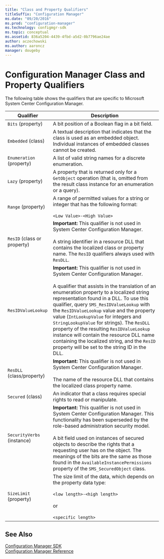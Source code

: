 ```yaml
---
title: "Class and Property Qualifiers"
titleSuffix: "Configuration Manager"
ms.date: "09/20/2016"
ms.prod: "configuration-manager"
ms.technology: configmgr-sdk
ms.topic: conceptual
ms.assetid: 836a5204-4439-4fbd-a5d2-0b7796ae24ae
author: aczechowski
ms.author: aaroncz
manager: dougeby
---
```

# Configuration Manager Class and Property Qualifiers
The following table shows the qualifiers that are specific to Microsoft System Center Configuration Manager.  

|Qualifier|Description|  
|---------------|-----------------|  
|`Bits` (property)|A bit position of a Boolean flag in a bit field.|  
|`Embedded` (class)|A textual description that indicates that the class is used as an embedded object. Individual instances of embedded classes cannot be created.|  
|`Enumeration` (property)|A list of valid string names for a discrete enumeration.|  
|`Lazy` (property)|A property that is returned only for a `GetObject` operation (that is, omitted from the result class instance for an enumeration or a query).|  
|`Range` (property)|A range of permitted values for a string or integer that has the following format:<br /><br /> `<Low Value>-<High Value>`|  
|`ResID` (class or property)|**Important:**  This qualifier is not used in System Center Configuration Manager. <br /><br /> A string identifier in a resource DLL that contains the localized class or property name. The `ResID` qualifiers always used with `ResDLL`.|  
|`ResIDValueLookup`|**Important:**  This qualifier is not used in System Center Configuration Manager. <br /><br /> A qualifier that assists in the translation of an enumeration property to a localized string representation found in a DLL. To use this qualifier, query `SMS_ResIDValueLookup` with the `ResIDValueLookup` value and the property value (`IntLookupValue` for integers and `StringLookupValue` for strings). The `ResDLL` property of the resulting `ResIDValueLookup` instance will contain the resource DLL name containing the localized string, and the `ResID` property will be set to the string ID in the DLL.|  
|`ResDLL` (class/property)|**Important:**  This qualifier is not used in System Center Configuration Manager. <br /><br /> The name of the resource DLL that contains the localized class property name.|  
|`Secured` (class)|An indicator that a class requires special rights to read or manipulate.|  
|`SecurityVerbs` (instance)|**Important:**  This qualifier is not used in System Center Configuration Manager. This functionality has been superseded by the role-based administration security model. <br /><br /> A bit field used on instances of secured objects to describe the rights that a requesting user has on the object. The meanings of the bits are the same as those found in the `AvailableInstancePermissions` property of the `SMS_SecuredObject` class.|  
|`SizeLimit` (property)|The size limit of the data, which depends on the property data type:<br /><br /> `<low length>-<high length>`<br /><br /> or<br /><br /> `<specific length>`|  

## See Also  
 [Configuration Manager SDK](../../../develop/core/misc/system-center-configuration-manager-sdk.md)   
 [Configuration Manager Reference](../../../develop/reference/configuration-manager-reference.md)

